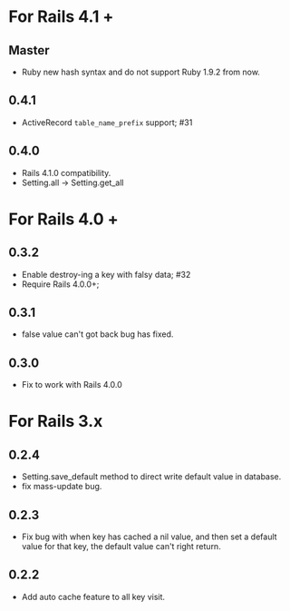 # For Rails 4.1 +

## Master

* Ruby new hash syntax and do not support Ruby 1.9.2 from now.

## 0.4.1

* ActiveRecord `table_name_prefix` support; #31

## 0.4.0

* Rails 4.1.0 compatibility.
* Setting.all -> Setting.get_all

# For Rails 4.0 +

## 0.3.2

* Enable destroy-ing a key with falsy data; #32
* Require Rails 4.0.0+;

## 0.3.1

* false value can't got back bug has fixed.

## 0.3.0

* Fix to work with Rails 4.0.0

# For Rails 3.x

## 0.2.4

* Setting.save_default method to direct write default value in database.
* fix mass-update bug.

## 0.2.3

* Fix bug with when key has cached a nil value, and then set a default value for that key, the default value can't right return.

## 0.2.2

* Add auto cache feature to all key visit.
